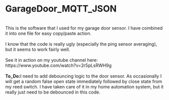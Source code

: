 # GarageDoor_MQTT_JSON
<br>
This is the software that I used for my garage door sensor. I have combined it into one file for easy copy/paste action. 
<br></br>
I know that the code is really ugly (especially the ping sensor averaging), but it seems to work fairly well. 
<br></br>
See it in action on my youtube channel here: https://www.youtube.com/watch?v=2r5pLsRWH9g
<br></br>
<b>To_Do:</b>I need to add debouncing logic to the door sensor. As occasionally I will get a random false open state immediately followed by close state from my reed switch. I have taken care of it in my home automation system, but it really just need to be debounced in this code. 
